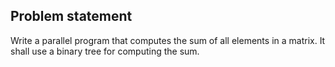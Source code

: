 ## Problem statement

Write a parallel program that computes the sum of all elements in a matrix. It shall use a binary tree for computing the sum.